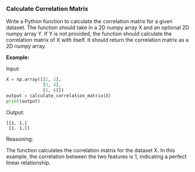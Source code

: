 ### Calculate Correlation Matrix

Write a Python function to calculate the correlation matrix for a given dataset. The function 
should take in a 2D numpy array X and an optional 2D numpy array Y. If Y is not provided, the 
function should calculate the correlation matrix of X with itself. It should return the correlation 
matrix as a 2D numpy array.

**Example:**

Input:
```python
X = np.array([[1, 2],
              [3, 4],
              [5, 6]])
output = calculate_correlation_matrix(X)
print(output)
```

Output:
```
[[1. 1.]
 [1. 1.]]
```
Reasoning:

The function calculates the correlation matrix for the dataset X. In this example, the correlation 
between the two features is 1, indicating a perfect linear relationship.